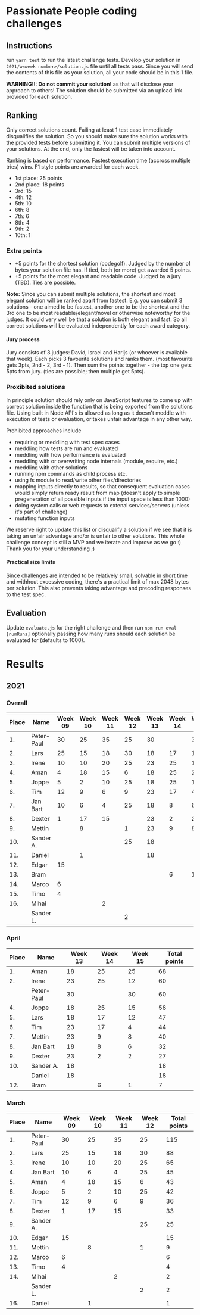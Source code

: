# Passionate People coding challenges
## Instructions

run `yarn test` to run the latest challenge tests.
Develop your solution in `2021/w<week number>/solution.js` file until all tests pass.
Since you will send the contents of this file as your solution, all your code should be in this 1 file.

**WARNING!!: Do not commit your solution!** as that will disclose your approach to others!
The solution should be submitted via an upload link provided for each solution.

## Ranking
Only correct solutions count. Failing at least 1 test case immediately disqualifies the solution.
So you should make sure the solution works with the provided tests before submitting it.
You can submit multiple versions of your solutions. At the end, only the fastest will be taken into account.

Ranking is based on performance. Fastest execution time (accross multiple tries) wins. F1 style points are awarded for each week.
- 1st place: 25 points
- 2nd place: 18 points
- 3rd: 15
- 4th: 12
- 5th: 10
- 6th: 8
- 7th: 6
- 8th: 4
- 9th: 2
- 10th: 1

### Extra points

- +5 points for the shortest solution (codegolf). Judged by the number of bytes your solution file has. If tied, both (or more) get awarded 5 points.
- +5 points for the most elegant and readable code. Judged by a jury (TBD). Ties are possible.

**Note:** Since you can submit multiple solutions, the shortest and most elegant solution will be ranked apart from fastest. E.g. you can submit 3 solutions - one aimed to be fastest, another one to be the shortest and the 3rd one to be most readable/elegant/novel or otherwise noteworthy for the judges. It could very well be that a solution is both elegant and fast. So all correct solutions will be evaluated independently for each award category.

#### Jury process

Jury consists of 3 judges: David, Israel and Harijs (or whoever is available that week).
Each picks 3 favourite solutions and ranks them. (most favourite gets 3pts, 2nd - 2, 3rd - 1).
Then sum the points together - the top one gets 5pts from jury. (ties are possible; then multiple get 5pts).

### Proxibited solutions

In principle solution should rely only on JavaScript features to come up with correct solution inside the function that is being exported from the solutions file.
Using built in Node API's is allowed as long as it doesn't meddle with execution of tests or evaluation, or takes unfair advantage in any other way.

Prohibited approaches include
- requiring or meddling with test spec cases
- meddling how tests are run and evaluated
- meddling with how performance is evaluated
- meddling with or overwriting node internals (module, require, etc.)
- meddling with other solutions
- running npm commands as child process etc.
- using fs module to read/write other files/directories
- mapping inputs directly to results, so that consequent evaluation cases would simply return ready result from map (doesn't apply to simple pregeneration of all possible inputs if the input space is less than 1000)
- doing system calls or web requests to extenal services/servers (unless it's part of challenge)
- mutating function inputs

We reserve right to update this list or disqualify a solution if we see that it is taking an unfair advantage and/or is unfair to other solutions.
This whole challenge concept is still a MVP and we iterate and improve as we go :) Thank you for your understanding ;)

#### Practical size limits

Since challenges are intended to be relatively small, solvable in short time and withhout excessive coding, there's a practical limit of max 2048 bytes per solution.
This also prevents taking advantage and precoding responses to the test spec.

## Evaluation

Update `evaluate.js` for the right challenge and then run `npm run eval [numRuns]` optionally passing how many runs should each solution be evaluated for (defaults to 1000).


# Results
## 2021
### Overall

| Place | Name       | Week 09 | Week 10 | Week 11 | Week 12   | Week 13   | Week 14  | Week 15  | Total points |
|-------|------------|---------|---------|---------|-----------|-----------|----------|----------|--------------|
| 1.    | Peter-Paul | 30      | 25      | 35      | 25        | 30        |          | 30       | 175          |
| 2.    | Lars       | 25      | 15      | 18      | 30        | 18        | 17       | 12       | 135          |
| 3.    | Irene      | 10      | 10      | 20      | 25        | 23        | 25       | 12       | 125          |
| 4.    | Aman       | 4       | 18      | 15      | 6         | 18        | 25       | 25       | 111          |
| 5.    | Joppe      | 5       | 2       | 10      | 25        | 18        | 25       | 15       | 100          |
| 6.    | Tim        | 12      | 9       | 6       | 9         | 23        | 17       | 4        | 80           |
| 7.    | Jan Bart   | 10      | 6       | 4       | 25        | 18        | 8        | 6        | 77           |
| 8.    | Dexter     | 1       | 17      | 15      |           | 23        | 2        | 2        | 60           |
| 9.    | Mettin     |         | 8       |         | 1         | 23        | 9        | 8        | 49           |
| 10.   | Sander A.  |         |         |         | 25        | 18        |          |          | 43           |
| 11.   | Daniel     |         | 1       |         |           | 18        |          |          | 19           |
| 12.   | Edgar      | 15      |         |         |           |           |          |          | 15           |
| 13.   | Bram       |         |         |         |           |           | 6        | 1        | 7            |
| 14.   | Marco      | 6       |         |         |           |           |          |          | 6            |
| 15.   | Timo       | 4       |         |         |           |           |          |          | 4            |
| 16.   | Mihai      |         |         | 2       |           |           |          |          | 2            |
|       | Sander L.  |         |         |         | 2         |           |          |          | 2            |


### April


| Place | Name        | Week 13     | Week 14  | Week 15  | Total points |
|-------|-------------|-------------|----------|----------|--------------|
| 1.    | Aman        | 18          | 25       | 25       | 68           |
| 2.    | Irene       | 23          | 25       | 12       | 60           |
|       | Peter-Paul  | 30          |          | 30       | 60           |
| 4.    | Joppe       | 18          | 25       | 15       | 58           |
| 5.    | Lars        | 18          | 17       | 12       | 47           |
| 6.    | Tim         | 23          | 17       | 4        | 44           |
| 7.    | Mettin      | 23          | 9        | 8        | 40           |
| 8.    | Jan Bart    | 18          | 8        | 6        | 32           |
| 9.    | Dexter      | 23          | 2        | 2        | 27           |
| 10.   | Sander A.   | 18          |          |          | 18           |
|       | Daniel      | 18          |          |          | 18           |
| 12.   | Bram        |             | 6        | 1        | 7            |


### March

| Place | Name       | Week 09 | Week 10 | Week 11 | Week 12   | Total points |
|-------|------------|---------|---------|---------|-----------|--------------|
| 1.    | Peter-Paul | 30      | 25      | 35      | 25        | 115          |
| 2.    | Lars       | 25      | 15      | 18      | 30        | 88           |
| 3.    | Irene      | 10      | 10      | 20      | 25        | 65           |
| 4.    | Jan Bart   | 10      | 6       | 4       | 25        | 45           |
| 5.    | Aman       | 4       | 18      | 15      | 6         | 43           |
| 6.    | Joppe      | 5       | 2       | 10      | 25        | 42           |
| 7.    | Tim        | 12      | 9       | 6       | 9         | 36           |
| 8.    | Dexter     | 1       | 17      | 15      |           | 33           |
| 9.    | Sander A.  |         |         |         | 25        | 25           |
| 10.   | Edgar      | 15      |         |         |           | 15           |
| 11.   | Mettin     |         | 8       |         | 1         | 9            |
| 12.   | Marco      | 6       |         |         |           | 6            |
| 13.   | Timo       | 4       |         |         |           | 4            |
| 14.   | Mihai      |         |         | 2       |           | 2            |
|       | Sander L.  |         |         |         | 2         | 2            |
| 16.   | Daniel     |         | 1       |         |           | 1            |
